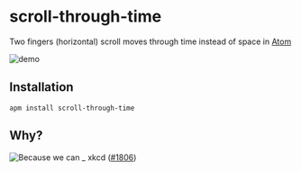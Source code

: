 # scroll-through-time

Two fingers (horizontal) scroll moves through time instead of space in [Atom](https://atom.io/)

![demo](https://github.com/mathieudutour/scroll-through-time/raw/master/screencast.gif)

## Installation

```
apm install scroll-through-time
```

## Why?
![Because we can](https://imgs.xkcd.com/comics/borrow_your_laptop.png "If used with software that could keep up, a scroll wheel mapped to send a stream of 'undo' and 'redo' events could be kind of cool.")
_ xkcd ([#1806](https://xkcd.com/1806/))
